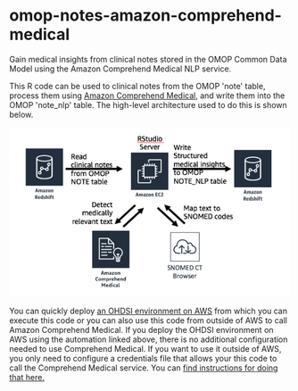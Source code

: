 # omop-notes-amazon-comprehend-medical
Gain medical insights from clinical notes stored in the OMOP Common Data Model using the Amazon Comprehend Medical NLP service.

This R code can be used to clinical notes from the OMOP 'note' table, process them using [Amazon Comprehend Medical](https://aws.amazon.com/comprehend/medical/), and write them into the OMOP 'note_nlp' table.  The high-level architecture used to do this is shown below.

![diagram](https://github.com/JamesSWiggins/omop-notes-amazon-comprehend-medical/raw/master/images/omop-cm-notes-arch.png)

You can quickly deploy [an OHDSI environment on AWS](https://github.com/JamesSWiggins/ohdsi-cfn) from which you can execute this code or you can also use this code from outside of AWS to call Amazon Comprehend Medical.  If you deploy the OHDSI environment on AWS using the automation linked above, there is no additional configuration needed to use Comprehend Medical.  If you want to use it outside of AWS, you only need to configure a credentials file that allows your this code to call the Comprehend Medical service.  You can [find instructions for doing that here.](https://boto3.amazonaws.com/v1/documentation/api/latest/guide/configuration.html)
